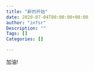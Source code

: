 ```yaml
---
title: "新的开始"
date: 2020-07-04T00:00:00+08:00
author: "infsr"
Description: ""
Tags: []
Categories: []

---
```



  加油!

<!--more-->
